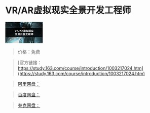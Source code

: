 # VR/AR虚拟现实全景开发工程师

![img](../../../assets/study163/free/6631785746793590533.png)

> 价格：免费

> [官方链接：https://study.163.com/course/introduction/1003217024.htm](https://study.163.com/course/introduction/1003217024.htm)

> [阿里网盘：]()

> [百度网盘：]()

> [夸克网盘：]()
